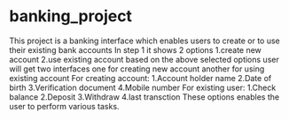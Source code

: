 # banking_project
This project is a banking interface which enables users to create or to use their existing bank accounts
In step 1 it shows  2 options 
        1.create new account
        2.use existing account
based on the above selected options user will get two interfaces one for creating new account another for using existing account
For creating account:
       1.Account holder name
       2.Date of birth
       3.Verification document
       4.Mobile number
For existing user:
       1.Check balance
       2.Deposit
       3.Withdraw
       4.last transction
These options enables  the user to perform various tasks.      
       
        
  
